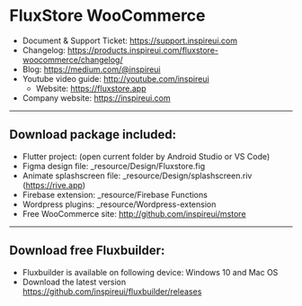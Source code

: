 # FluxStore WooCommerce
- Document & Support Ticket: https://support.inspireui.com
- Changelog: https://products.inspireui.com/fluxstore-woocommerce/changelog/
- Blog: https://medium.com/@inspireui
- Youtube video guide: http://youtube.com/inspireui
  - Website: https://fluxstore.app
- Company website: https://inspireui.com

---

## Download package included:
- Flutter project: (open current folder by Android Studio or VS Code)
- Figma design file: _resource/Design/Fluxstore.fig
- Animate splashscreen file: _resource/Design/splashscreen.riv (https://rive.app)
- Firebase extension: _resource/Firebase Functions
- Wordpress plugins: _resource/Wordpress-extension
- Free WooCommerce site: http://github.com/inspireui/mstore

---

## Download free Fluxbuilder:
- Fluxbuilder is available on following device: Windows 10 and Mac OS
- Download the latest version https://github.com/inspireui/fluxbuilder/releases
